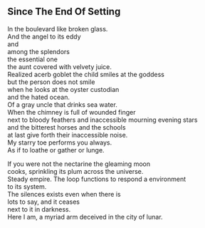 Since The End Of Setting
------------------------
In the boulevard like broken glass.  
And the angel to its eddy  
and  
among the splendors  
the essential one  
the aunt covered with velvety juice.  
Realized acerb goblet the child smiles at the goddess  
but the person does not smile  
when he looks at the oyster custodian  
and the hated ocean.  
Of a gray uncle that drinks sea water.  
When the chimney is full of wounded finger  
next to bloody feathers and inaccessible mourning evening stars  
and the bitterest horses and the schools  
at last give forth their inaccessible noise.  
My starry toe performs you always.  
As if to loathe or gather or lunge.  
  
If you were not the nectarine the gleaming moon  
cooks, sprinkling its plum across the universe.  
Steady empire. The loop functions to respond a environment  
to its system.  
The silences exists even when there is  
lots to say, and it ceases  
next to it in darkness.  
Here I am, a myriad arm deceived in the city of lunar.  

